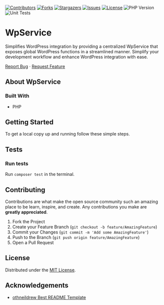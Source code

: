 <!-- SHIELDS -->
[![Contributors][contributors-shield]][contributors-url]
[![Forks][forks-shield]][forks-url]
[![Stargazers][stars-shield]][stars-url]
[![Issues][issues-shield]][issues-url]
[![License][license-shield]][license-url]
![PHP Version](https://img.shields.io/badge/PHP->=8.1-blue)
![Unit Tests](https://github.com/helsingborg-stad/wpservice/actions/workflows/php-test.yml/badge.svg)


# WpService

Simplifies WordPress integration by providing a centralized WpService that exposes global WordPress functions in a streamlined manner. Simplify your development workflow and enhance WordPress integration with ease.

[Report Bug](https://github.com/helsingborg-stad/wpservice/issues)
·
[Request Feature](https://github.com/helsingborg-stad/wpservice/issues)

## About WpService

### Built With

* PHP

## Getting Started

To get a local copy up and running follow these simple steps.

## Tests

### Run tests
Run `composer test` in the terminal.

## Contributing

Contributions are what make the open source community such an amazing place to be learn, inspire, and create. Any contributions you make are **greatly appreciated**.

1. Fork the Project
2. Create your Feature Branch (`git checkout -b feature/AmazingFeature`)
3. Commit your Changes (`git commit -m 'Add some AmazingFeature'`)
4. Push to the Branch (`git push origin feature/AmazingFeature`)
5. Open a Pull Request

## License

Distributed under the [MIT License][license-url].

## Acknowledgements

- [othneildrew Best README Template](https://github.com/othneildrew/Best-README-Template)


<!-- MARKDOWN LINKS & IMAGES -->
<!-- https://www.markdownguide.org/basic-syntax/#reference-style-links -->
[contributors-shield]: https://img.shields.io/github/contributors/helsingborg-stad/api-event-manager
[contributors-url]: https://github.com/helsingborg-stad/wpservice/graphs/contributors
[forks-shield]: https://img.shields.io/github/forks/helsingborg-stad/api-event-manager.svg?style=flat-square
[forks-url]: https://github.com/helsingborg-stad/wpservice/network/members
[stars-shield]: https://img.shields.io/github/stars/helsingborg-stad/api-event-manager.svg?style=flat-square
[stars-url]: https://github.com/helsingborg-stad/wpservice/stargazers
[issues-shield]: https://img.shields.io/github/issues/helsingborg-stad/api-event-manager.svg?style=flat-square
[issues-url]: https://github.com/helsingborg-stad/wpservice/issues
[license-shield]: https://img.shields.io/github/license/helsingborg-stad/api-event-manager.svg?style=flat-square
[license-url]: https://github.com/helsingborg-stad/wpservice/blob/main/LICENSE
